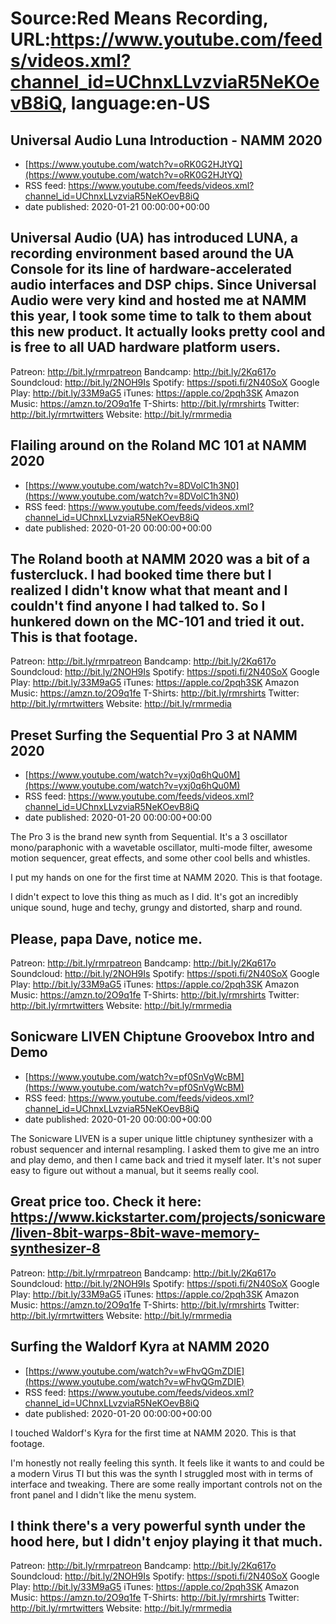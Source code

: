 # Source:Red Means Recording, URL:https://www.youtube.com/feeds/videos.xml?channel_id=UChnxLLvzviaR5NeKOevB8iQ, language:en-US

## Universal Audio Luna Introduction - NAMM 2020
 - [https://www.youtube.com/watch?v=oRK0G2HJtYQ](https://www.youtube.com/watch?v=oRK0G2HJtYQ)
 - RSS feed: https://www.youtube.com/feeds/videos.xml?channel_id=UChnxLLvzviaR5NeKOevB8iQ
 - date published: 2020-01-21 00:00:00+00:00

Universal Audio (UA) has introduced LUNA, a recording environment based around the UA Console for its line of hardware-accelerated audio interfaces and DSP chips. Since Universal Audio were very kind and hosted me at NAMM this year, I took some time to talk to them about this new product. It actually looks pretty cool and is free to all UAD hardware platform users.
------------------------------------
Patreon: http://bit.ly/rmrpatreon
Bandcamp: http://bit.ly/2Kq617o
Soundcloud: http://bit.ly/2NOH9Is
Spotify: https://spoti.fi/2N40SoX
Google Play: http://bit.ly/33M9aG5
iTunes: https://apple.co/2pqh3SK
Amazon Music: https://amzn.to/2O9q1fe
T-Shirts: http://bit.ly/rmrshirts
Twitter: http://bit.ly/rmrtwitters
Website: http://bit.ly/rmrmedia

## Flailing around on the Roland MC 101 at NAMM 2020
 - [https://www.youtube.com/watch?v=8DVolC1h3N0](https://www.youtube.com/watch?v=8DVolC1h3N0)
 - RSS feed: https://www.youtube.com/feeds/videos.xml?channel_id=UChnxLLvzviaR5NeKOevB8iQ
 - date published: 2020-01-20 00:00:00+00:00

The Roland booth at NAMM 2020 was a bit of a fustercluck. I had booked time there but I realized I didn't know what that meant and I couldn't find anyone I had talked to. So I hunkered down on the MC-101 and tried it out. This is that footage.
------------------------------------
Patreon: http://bit.ly/rmrpatreon
Bandcamp: http://bit.ly/2Kq617o
Soundcloud: http://bit.ly/2NOH9Is
Spotify: https://spoti.fi/2N40SoX
Google Play: http://bit.ly/33M9aG5
iTunes: https://apple.co/2pqh3SK
Amazon Music: https://amzn.to/2O9q1fe
T-Shirts: http://bit.ly/rmrshirts
Twitter: http://bit.ly/rmrtwitters
Website: http://bit.ly/rmrmedia

## Preset Surfing the Sequential Pro 3 at NAMM 2020
 - [https://www.youtube.com/watch?v=yxj0q6hQu0M](https://www.youtube.com/watch?v=yxj0q6hQu0M)
 - RSS feed: https://www.youtube.com/feeds/videos.xml?channel_id=UChnxLLvzviaR5NeKOevB8iQ
 - date published: 2020-01-20 00:00:00+00:00

The Pro 3 is the brand new synth from Sequential. It's a 3 oscillator mono/paraphonic with a wavetable oscillator, multi-mode filter, awesome motion sequencer, great effects, and some other cool bells and whistles. 

I put my hands on one for the first time at NAMM 2020. This is that footage.

I didn't expect to love this thing as much as I did. It's got an incredibly unique sound, huge and techy, grungy and distorted, sharp and round. 

Please, papa Dave, notice me.
------------------------------------
Patreon: http://bit.ly/rmrpatreon
Bandcamp: http://bit.ly/2Kq617o
Soundcloud: http://bit.ly/2NOH9Is
Spotify: https://spoti.fi/2N40SoX
Google Play: http://bit.ly/33M9aG5
iTunes: https://apple.co/2pqh3SK
Amazon Music: https://amzn.to/2O9q1fe
T-Shirts: http://bit.ly/rmrshirts
Twitter: http://bit.ly/rmrtwitters
Website: http://bit.ly/rmrmedia

## Sonicware LIVEN Chiptune Groovebox Intro and Demo
 - [https://www.youtube.com/watch?v=pf0SnVgWcBM](https://www.youtube.com/watch?v=pf0SnVgWcBM)
 - RSS feed: https://www.youtube.com/feeds/videos.xml?channel_id=UChnxLLvzviaR5NeKOevB8iQ
 - date published: 2020-01-20 00:00:00+00:00

The Sonicware LIVEN is a super unique little chiptuney synthesizer with a robust sequencer and internal resampling. I asked them to give me an intro and play demo, and then I came back and tried it myself later. It's not super easy to figure out without a manual, but it seems really cool.

Great price too. Check it here: https://www.kickstarter.com/projects/sonicware/liven-8bit-warps-8bit-wave-memory-synthesizer-8
------------------------------------
Patreon: http://bit.ly/rmrpatreon
Bandcamp: http://bit.ly/2Kq617o
Soundcloud: http://bit.ly/2NOH9Is
Spotify: https://spoti.fi/2N40SoX
Google Play: http://bit.ly/33M9aG5
iTunes: https://apple.co/2pqh3SK
Amazon Music: https://amzn.to/2O9q1fe
T-Shirts: http://bit.ly/rmrshirts
Twitter: http://bit.ly/rmrtwitters
Website: http://bit.ly/rmrmedia

## Surfing the Waldorf Kyra at NAMM 2020
 - [https://www.youtube.com/watch?v=wFhvQGmZDIE](https://www.youtube.com/watch?v=wFhvQGmZDIE)
 - RSS feed: https://www.youtube.com/feeds/videos.xml?channel_id=UChnxLLvzviaR5NeKOevB8iQ
 - date published: 2020-01-20 00:00:00+00:00

I touched Waldorf's Kyra for the first time at NAMM 2020. This is that footage. 

I'm honestly not really feeling this synth. It feels like it wants to and could be a modern Virus TI but this was the synth I struggled most with in terms  of interface and tweaking. There are some really important controls not on the front panel and I didn't like the menu system. 

I think there's a very powerful synth under the hood here, but I didn't enjoy playing it that much. 
------------------------------------
Patreon: http://bit.ly/rmrpatreon
Bandcamp: http://bit.ly/2Kq617o
Soundcloud: http://bit.ly/2NOH9Is
Spotify: https://spoti.fi/2N40SoX
Google Play: http://bit.ly/33M9aG5
iTunes: https://apple.co/2pqh3SK
Amazon Music: https://amzn.to/2O9q1fe
T-Shirts: http://bit.ly/rmrshirts
Twitter: http://bit.ly/rmrtwitters
Website: http://bit.ly/rmrmedia


